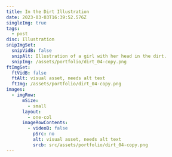 ```yaml
---
title: In the Dirt Illustration
date: 2023-03-03T16:39:52.576Z
singleImg: true
tags:
  - post
disc: Illustration
snipImgSet:
  snipVidB: false
  snipAlt: Illustration of a girl with her head in the dirt.
  snipImg: /assets/portfolio/dirt_04-copy.png
ftImgSet:
  ftVidB: false
  ftAlt: visual asset, needs alt text
  ftImg: /assets/portfolio/dirt_04-copy.png
images:
  - imgRow:
      mSize:
        - small
      layout:
        - one-col
      imageRowContents:
        - videoB: false
          pSrc: no
          alt: visual asset, needs alt text
          srcb: src/assets/portfolio/dirt_04-copy.png
---
```

